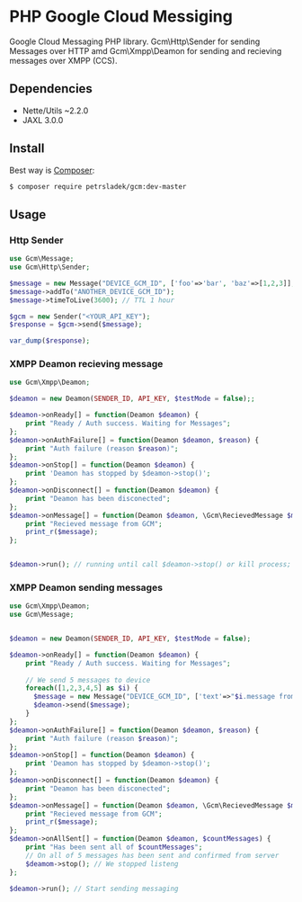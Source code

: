 # PHP Google Cloud Messiging
Google Cloud Messaging PHP library. Gcm\Http\Sender for sending Messages over HTTP amd Gcm\Xmpp\Deamon for sending and recieving messages over XMPP (CCS).

## Dependencies
- Nette/Utils ~2.2.0
- JAXL 3.0.0

## Install

Best way is [Composer](http://getcomposer.org/):

```sh
$ composer require petrsladek/gcm:dev-master
```

## Usage

### Http Sender

```php
use Gcm\Message;
use Gcm\Http\Sender;

$message = new Message("DEVICE_GCM_ID", ['foo'=>'bar', 'baz'=>[1,2,3]], "collapse-key-1");
$message->addTo("ANOTHER_DEVICE_GCM_ID");
$message->timeToLive(3600); // TTL 1 hour

$gcm = new Sender("<YOUR_API_KEY");
$response = $gcm->send($message);

var_dump($response);
```


### XMPP Deamon recieving message
```php
use Gcm\Xmpp\Deamon;

$deamon = new Deamon(SENDER_ID, API_KEY, $testMode = false);;

$deamon->onReady[] = function(Deamon $deamon) {
    print "Ready / Auth success. Waiting for Messages";
};
$deamon->onAuthFailure[] = function(Deamon $deamon, $reason) {
    print "Auth failure (reason $reason)";
};
$deamon->onStop[] = function(Deamon $deamon) {
    print 'Deamon has stopped by $deamon->stop()';
};
$deamon->onDisconnect[] = function(Deamon $deamon) {
    print "Deamon has been disconected";
};
$deamon->onMessage[] = function(Deamon $deamon, \Gcm\RecievedMessage $message) {
    print "Recieved message from GCM";
    print_r($message);
};


$deamon->run(); // running until call $deamon->stop() or kill process;
```


### XMPP Deamon sending messages
```php
use Gcm\Xmpp\Deamon;
use Gcm\Message;


$deamon = new Deamon(SENDER_ID, API_KEY, $testMode = false);

$deamon->onReady[] = function(Deamon $deamon) {
    print "Ready / Auth success. Waiting for Messages";
    
    // We send 5 messages to device
    foreach([1,2,3,4,5] as $i) {
      $message = new Message("DEVICE_GCM_ID", ['text'=>"$i.message from server"],  "collapse-key-$i");
      $deamon->send($message);
    }
};
$deamon->onAuthFailure[] = function(Deamon $deamon, $reason) {
    print "Auth failure (reason $reason)";
};
$deamon->onStop[] = function(Deamon $deamon) {
    print 'Deamon has stopped by $deamon->stop()';
};
$deamon->onDisconnect[] = function(Deamon $deamon) {
    print "Deamon has been disconected";
};
$deamon->onMessage[] = function(Deamon $deamon, \Gcm\RecievedMessage $message) {
    print "Recieved message from GCM";
    print_r($message);
};
$deamon->onAllSent[] = function(Deamon $deamon, $countMessages) {
    print "Has been sent all of $countMessages";
    // On all of 5 messages has been sent and confirmed from server
    $deamom->stop(); // We stopped listeng
};

$deamon->run(); // Start sending messaging
```
